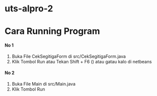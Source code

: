 # uts-alpro-2
# Cara Running Program
#### No 1
1. Buka File CekSegitigaForm di src/CekSegitigaForm.java
2. Klik Tombol Run atau Tekan Shift + F6 () atau gatau kalo di netbeans

#### No 2
1. Buka File Main di src/Main.java
2. Klik Tombol Run 
